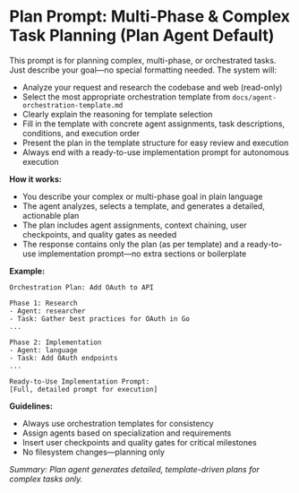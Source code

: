 # Plan Prompt: Multi-Phase & Complex Task Planning (Plan Agent Default)

This prompt is for planning complex, multi-phase, or orchestrated tasks. Just describe your goal—no special formatting needed. The system will:

- Analyze your request and research the codebase and web (read-only)
- Select the most appropriate orchestration template from `docs/agent-orchestration-template.md`
- Clearly explain the reasoning for template selection
- Fill in the template with concrete agent assignments, task descriptions, conditions, and execution order
- Present the plan in the template structure for easy review and execution
- Always end with a ready-to-use implementation prompt for autonomous execution

**How it works:**
- You describe your complex or multi-phase goal in plain language
- The agent analyzes, selects a template, and generates a detailed, actionable plan
- The plan includes agent assignments, context chaining, user checkpoints, and quality gates as needed
- The response contains only the plan (as per template) and a ready-to-use implementation prompt—no extra sections or boilerplate

**Example:**
```
Orchestration Plan: Add OAuth to API

Phase 1: Research
- Agent: researcher
- Task: Gather best practices for OAuth in Go
...

Phase 2: Implementation
- Agent: language
- Task: Add OAuth endpoints
...

Ready-to-Use Implementation Prompt:
[Full, detailed prompt for execution]
```

**Guidelines:**
- Always use orchestration templates for consistency
- Assign agents based on specialization and requirements
- Insert user checkpoints and quality gates for critical milestones
- No filesystem changes—planning only

_Summary: Plan agent generates detailed, template-driven plans for complex tasks only._
